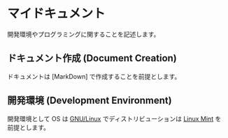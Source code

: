 # マイドキュメント

開発環境やプログラミングに関することを記述します。

## ドキュメント作成 (Document Creation)

ドキュメントは [MarkDown] で作成することを前提とします。

## 開発環境 (Development Environment)

開発環境として OS は [GNU/Linux] でディストリビューションは [Linux Mint] を
前提とします。

[GNU/Linux]: https://www.linuxfoundation.org/
[Linux Mint]: https://linuxmint.com/webview
